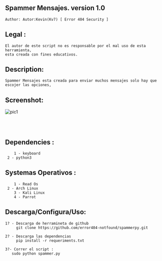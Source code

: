 ## Spammer Mensajes. version 1.0 
    Author: Autor:Kevin(Kv7) [ Error 404 Security ]

## Legal :
    El autor de este script no es responsable por el mal uso de esta herramienta,
    esta creada con fines educativos.

## Description:
    Spammer Mensajes esta creada para enviar muchos mensajes solo hay que escojer las opciones, 
 
## Screenshot:
![pic1](https://i.imgur.com/iCbIwpE.jpg)

<br /><br />

## Dependencies :
        1 - keyboard
     2 - python3

## Systemas Operativos :
        1 - Read Os
     2 - Arch Linux
        3 - Kali Linux
        4 - Parrot

## Descarga/Configura/Uso:
    1? - Descarga de herramineta de github
         git clone https://github.com/error404-notfound/spammerpy.git

    2? - Descarga las dependencias
         pip install -r requeriments.txt

    3?- Correr el script :
       sudo python spammer.py
         	   
      

